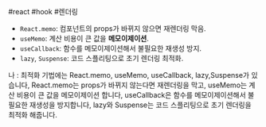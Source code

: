 
#react #hook #렌더링
- `React.memo`: 컴포넌트의 props가 바뀌지 않으면 재렌더링 막음.
- `useMemo`: 계산 비용이 큰 값을 **메모이제이션**.
- `useCallback`: 함수를 메모이제이션해서 불필요한 재생성 방지.
- `lazy`, `Suspense`: 코드 스플리팅으로 초기 렌더링 최적화.

나 : 
최적화 기법에는 React.memo, useMemo, useCallback, lazy,Suspense가 있습니다, React.memo는 props가 바뀌지 않는다면 재렌더링을 막고, useMemo는 계산 비용이 큰 값을 메모이제이션 합니다, useCallback은 함수를 메모이제이션해서 불필요한 재생성을 방지합니다, lazy와 Suspense는 코드 스플리팅으로 초기 렌더링을 최적화 해줍니다.